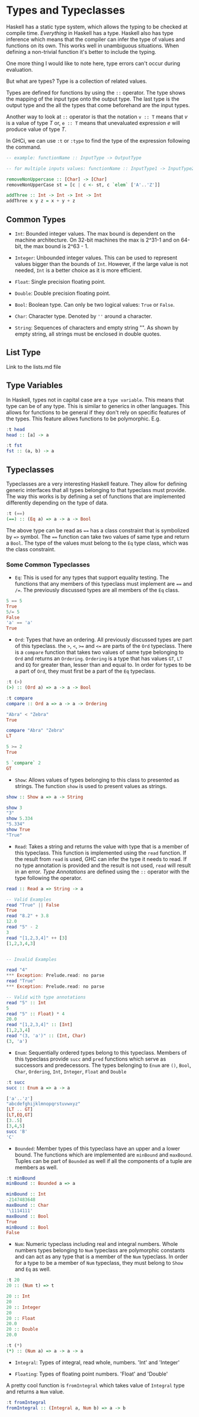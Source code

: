 # Types and Typeclasses

Haskell has a static type system, which allows the typing to be checked at compile time. _Everything_ in Haskell has a type. Haskell also has type inference which means that the compiler can infer the type of values and functions on its own. This works well in unambiguous situations. When defining a non-trivial function it's better to include the typing.

One more thing I would like to note here, type errors can't occur during evaluation.

But what are types? Type is a collection of related values. 

Types are defined for functions by using the `::` operator. The type shows the mapping of the input type onto the output type. The last type is the output type and the all the types that come beforehand are the input types.

Another way to look at `::` operator is that the notation `v :: T` means that _v_ is a value of type _T_ or, `e :: T` means that unevaluated expression _e_ will produce value of type _T_.

In GHCi, we can use `:t` or `:type` to find the type of the expression following the command.

```haskell
-- example: functionName :: InputType -> OutputType

-- for multiple inputs values: functionName :: InputType1 -> InputType2 -> ... -> OutputType

removeNonUppercase :: [Char] -> [Char]
removeNonUpperCase st = [c | c <- st, c `elem` ['A'..'Z']]

addThree :: Int -> Int -> Int -> Int
addThree x y z = x + y + z
```

## Common Types

* `Int`: Bounded integer values. The max bound is dependent on the machine architecture. On 32-bit machines the max is 2^31-1 and on 64-bit, the max bound is 2^63 - 1.

* `Integer`: Unbounded integer values. This can be used to represent values bigger than the bounds of `Int`. However, if the large value is not needed, `Int` is a better choice as it is more efficient.

* `Float`: Single precision floating point.

* `Double`: Double precision floating point.

* `Bool`: Boolean type. Can only be two logical values: `True` or `False`.

* `Char`: Character type. Denoted by `''` around a character.

* `String`: Sequences of characters and empty string "". As shown by empty string, all strings must be enclosed in double quotes.

## List Type
Link to the lists.md file

## Type Variables

In Haskell, types not in capital case are a `type variable`. This means that type can be of any type. This is similar to generics in other languages. This allows for functions to be general if they don't rely on specific features of the types. This feature allows functions to be polymorphic. E.g.

```haskell
:t head
head :: [a] -> a

:t fst
fst :: (a, b) -> a
```

## Typeclasses

Typeclasses are a very interesting Haskell feature. They allow for defining generic interfaces that all types belonging to that typeclass must provide. The way this works is by defining a set of functions that are implemented differently depending on the type of data.

```haskell
:t (==)
(==) :: (Eq a) => a -> a -> Bool
```

The above type can be read as `==` has a class constraint that is symbolized by `=>` symbol. The `==` function can take two values of same type and return a `Bool`. The type of the values must belong to the `Eq` type class, which was the class constraint.

### Some Common Typeclasses

* `Eq`: This is used for any types that support equality testing. The functions that any members of this typeclass must implement are `==` and `/=`. The previously discussed types are all members of the `Eq` class.

```haskell
5 == 5
True
5/= 5
False
'a' == 'a'
True
```

* `Ord`: Types that have an ordering. All previously discussed types are part of this typeclass. the `>`, `<`, `>=` and `<=` are parts of the `Ord` typeclass. There is a `compare` function that takes two values of same type belonging to `Ord` and returns an `Ordering`. `Ordering` is a type that has values `GT`, `LT` and `EQ` for greater than, lesser than and equal to. In order for types to be a part of `Ord`, they must first be a part of the `Eq` typeclass.

```haskell
:t (>)
(>) :: (Ord a) => a -> a -> Bool

:t compare
compare :: Ord a => a -> a -> Ordering

"Abra" < "Zebra"
True

compare "Abra" "Zebra"
LT

5 >= 2
True

5 `compare` 2
GT
```

* `Show`: Allows values of types belonging to this class to presented as strings. The function `show` is used to present values as strings.

```haskell
show :: Show a => a -> String

show 3
"3"
show 5.334
"5.334"
show True
"True"
```

* `Read`: Takes a string and returns the value with type that is a member of this typeclass. This function is implemented using the `read` function. If the result from `read` is used, GHC can infer the type it needs to read. If no type annotation is provided and the result is not used, `read` will result in an error. *Type Annotations* are defined using the `::` operator with the type following the operator.

```haskell
read :: Read a => String -> a

-- Valid Examples
read "True" || False  
True
read "8.2" + 3.8  
12.0
read "5" - 2  
3
read "[1,2,3,4]" ++ [3]  
[1,2,3,4,3]


-- Invalid Examples

read "4"
*** Exception: Prelude.read: no parse
read "True"
*** Exception: Prelude.read: no parse

-- Valid with type annotations
read "5" :: Int
5
read "5" :: Float) * 4
20.0
read "[1,2,3,4]" :: [Int]
[1,2,3,4]
read "(3, 'a')" :: (Int, Char)
(3, 'a')
```

* `Enum`: Sequentially ordered types belong to this typeclass. Members of this typeclass provide `succ` and `pred` functions which serve as successors and predecessors. The types belonging to `Enum` are `()`, `Bool`, `Char`, `Ordering`, `Int`, `Integer`, `Float` and `Double`

```haskell
:t succ
succ :: Enum a => a -> a

['a'..'z']
"abcdefghijklmnopqrstuvwxyz"
[LT .. GT]
[LT,EQ,GT]
[3..5]
[3,4,5]
succ 'B'
'C'
```

* `Bounded`: Member types of this typeclass have an upper and a lower bound. The functions which are implemented are `minBound` and `maxBound`. Tuples can be part of `Bounded` as well if all the components of a tuple are members as well.

```haskell
:t minBound
minBound :: Bounded a => a

minBound :: Int  
-2147483648
maxBound :: Char  
'\1114111'
maxBound :: Bool  
True
minBound :: Bool  
False
```

* `Num`: Numeric typeclass including real and integral numbers. Whole numbers types belonging to `Num` typeclass are polymorphic constants and can act as any type that is a member of the `Num` typeclass. In order for a type to be a member of `Num` typeclass, they must belong to `Show` and `Eq` as well.

```haskell
:t 20
20 :: (Num t) => t

20 :: Int  
20
20 :: Integer  
20
20 :: Float  
20.0
20 :: Double  
20.0

:t (*)
(*) :: (Num a) => a -> a -> a
```

* `Integral`: Types of integral, read whole, numbers. 'Int' and 'Integer'

* `Floating`: Types of floating point numbers. 'Float' and 'Double'

A pretty cool function is `fromIntegral` which takes value of `Integral` type and returns a `Num` value.

```haskell
:t fromIntegral
fromIntegral :: (Integral a, Num b) => a -> b
```
